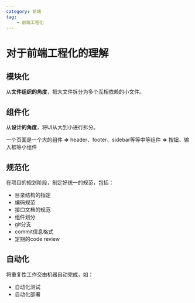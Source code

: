 ```yaml
---
category: 前端
tag:
    - 前端工程化
---
```


# 对于前端工程化的理解

## 模块化

从**文件组织的角度**，把大文件拆分为多个互相依赖的小文件。

## 组件化

从**设计的角度**，将UI从大到小进行拆分。

一个页面是一个大的组件 **=>** header、footer、sidebar等等中等组件 **=>** 按钮、输入框等小组件

## 规范化

在项目的规划阶段，制定好统一的规范，包括：
- 目录结构的指定
- 编码规范
- 接口文档的规范
- 组件划分
- git分支
- commit信息格式
- 定期的code review

## 自动化

将重复性工作交由机器自动完成，如：
- 自动化测试
- 自动化部署
